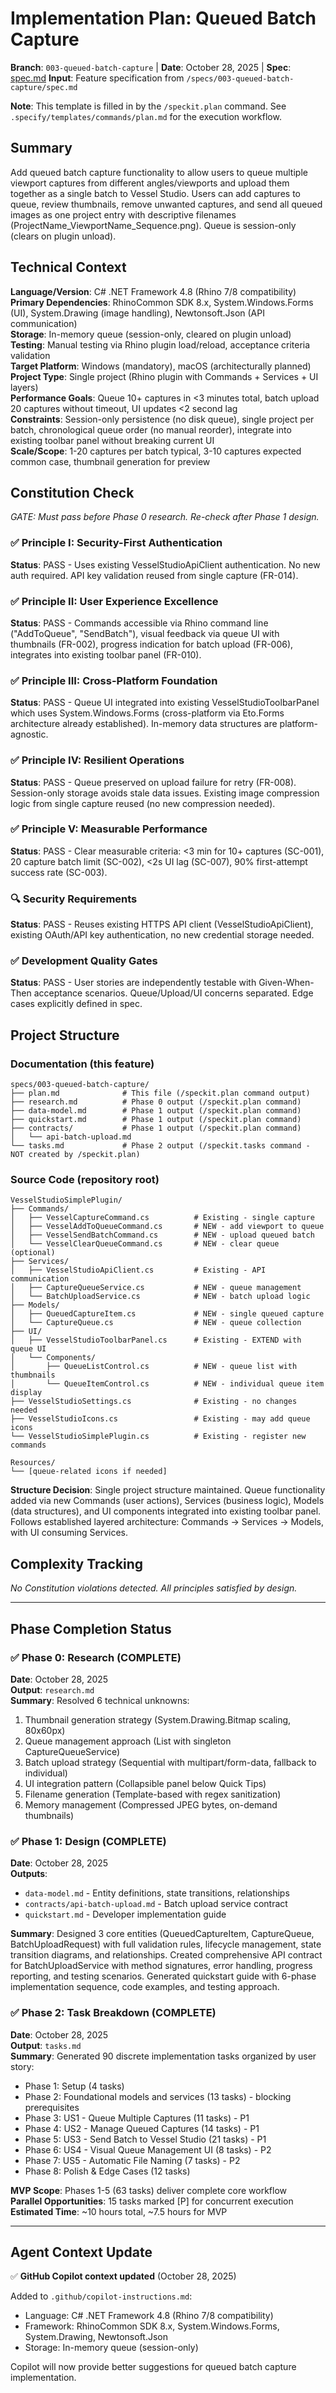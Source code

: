 # Implementation Plan: Queued Batch Capture

**Branch**: `003-queued-batch-capture` | **Date**: October 28, 2025 | **Spec**: [spec.md](spec.md)
**Input**: Feature specification from `/specs/003-queued-batch-capture/spec.md`

**Note**: This template is filled in by the `/speckit.plan` command. See `.specify/templates/commands/plan.md` for the execution workflow.

## Summary

Add queued batch capture functionality to allow users to queue multiple viewport captures from different angles/viewports and upload them together as a single batch to Vessel Studio. Users can add captures to queue, review thumbnails, remove unwanted captures, and send all queued images as one project entry with descriptive filenames (ProjectName_ViewportName_Sequence.png). Queue is session-only (clears on plugin unload).

## Technical Context

**Language/Version**: C# .NET Framework 4.8 (Rhino 7/8 compatibility)  
**Primary Dependencies**: RhinoCommon SDK 8.x, System.Windows.Forms (UI), System.Drawing (image handling), Newtonsoft.Json (API communication)  
**Storage**: In-memory queue (session-only, cleared on plugin unload)  
**Testing**: Manual testing via Rhino plugin load/reload, acceptance criteria validation  
**Target Platform**: Windows (mandatory), macOS (architecturally planned)  
**Project Type**: Single project (Rhino plugin with Commands + Services + UI layers)  
**Performance Goals**: Queue 10+ captures in <3 minutes total, batch upload 20 captures without timeout, UI updates <2 second lag  
**Constraints**: Session-only persistence (no disk queue), single project per batch, chronological queue order (no manual reorder), integrate into existing toolbar panel without breaking current UI  
**Scale/Scope**: 1-20 captures per batch typical, 3-10 captures expected common case, thumbnail generation for preview

## Constitution Check

*GATE: Must pass before Phase 0 research. Re-check after Phase 1 design.*

### ✅ Principle I: Security-First Authentication
**Status**: PASS - Uses existing VesselStudioApiClient authentication. No new auth required. API key validation reused from single capture (FR-014).

### ✅ Principle II: User Experience Excellence  
**Status**: PASS - Commands accessible via Rhino command line ("AddToQueue", "SendBatch"), visual feedback via queue UI with thumbnails (FR-002), progress indication for batch upload (FR-006), integrates into existing toolbar panel (FR-010).

### ✅ Principle III: Cross-Platform Foundation
**Status**: PASS - Queue UI integrated into existing VesselStudioToolbarPanel which uses System.Windows.Forms (cross-platform via Eto.Forms architecture already established). In-memory data structures are platform-agnostic.

### ✅ Principle IV: Resilient Operations
**Status**: PASS - Queue preserved on upload failure for retry (FR-008). Session-only storage avoids stale data issues. Existing image compression logic from single capture reused (no new compression needed).

### ✅ Principle V: Measurable Performance
**Status**: PASS - Clear measurable criteria: <3 min for 10+ captures (SC-001), 20 capture batch limit (SC-002), <2s UI lag (SC-007), 90% first-attempt success rate (SC-003).

### 🔍 Security Requirements
**Status**: PASS - Reuses existing HTTPS API client (VesselStudioApiClient), existing OAuth/API key authentication, no new credential storage needed.

### ✅ Development Quality Gates
**Status**: PASS - User stories are independently testable with Given-When-Then acceptance scenarios. Queue/Upload/UI concerns separated. Edge cases explicitly defined in spec.

## Project Structure

### Documentation (this feature)

```
specs/003-queued-batch-capture/
├── plan.md              # This file (/speckit.plan command output)
├── research.md          # Phase 0 output (/speckit.plan command)
├── data-model.md        # Phase 1 output (/speckit.plan command)
├── quickstart.md        # Phase 1 output (/speckit.plan command)
├── contracts/           # Phase 1 output (/speckit.plan command)
│   └── api-batch-upload.md
└── tasks.md             # Phase 2 output (/speckit.tasks command - NOT created by /speckit.plan)
```

### Source Code (repository root)

```
VesselStudioSimplePlugin/
├── Commands/
│   ├── VesselCaptureCommand.cs          # Existing - single capture
│   ├── VesselAddToQueueCommand.cs       # NEW - add viewport to queue
│   ├── VesselSendBatchCommand.cs        # NEW - upload queued batch
│   └── VesselClearQueueCommand.cs       # NEW - clear queue (optional)
├── Services/
│   ├── VesselStudioApiClient.cs         # Existing - API communication
│   ├── CaptureQueueService.cs           # NEW - queue management
│   └── BatchUploadService.cs            # NEW - batch upload logic
├── Models/
│   ├── QueuedCaptureItem.cs             # NEW - single queued capture
│   └── CaptureQueue.cs                  # NEW - queue collection
├── UI/
│   ├── VesselStudioToolbarPanel.cs      # Existing - EXTEND with queue UI
│   └── Components/
│       ├── QueueListControl.cs          # NEW - queue list with thumbnails
│       └── QueueItemControl.cs          # NEW - individual queue item display
├── VesselStudioSettings.cs              # Existing - no changes needed
├── VesselStudioIcons.cs                 # Existing - may add queue icons
└── VesselStudioSimplePlugin.cs          # Existing - register new commands

Resources/
└── [queue-related icons if needed]
```

**Structure Decision**: Single project structure maintained. Queue functionality added via new Commands (user actions), Services (business logic), Models (data structures), and UI components integrated into existing toolbar panel. Follows established layered architecture: Commands → Services → Models, with UI consuming Services.

## Complexity Tracking

*No Constitution violations detected. All principles satisfied by design.*

---

## Phase Completion Status

### ✅ Phase 0: Research (COMPLETE)
**Date**: October 28, 2025  
**Output**: `research.md`  
**Summary**: Resolved 6 technical unknowns:
1. Thumbnail generation strategy (System.Drawing.Bitmap scaling, 80x60px)
2. Queue management approach (List<T> with singleton CaptureQueueService)
3. Batch upload strategy (Sequential with multipart/form-data, fallback to individual)
4. UI integration pattern (Collapsible panel below Quick Tips)
5. Filename generation (Template-based with regex sanitization)
6. Memory management (Compressed JPEG bytes, on-demand thumbnails)

### ✅ Phase 1: Design (COMPLETE)
**Date**: October 28, 2025  
**Outputs**: 
- `data-model.md` - Entity definitions, state transitions, relationships
- `contracts/api-batch-upload.md` - Batch upload service contract
- `quickstart.md` - Developer implementation guide

**Summary**: Designed 3 core entities (QueuedCaptureItem, CaptureQueue, BatchUploadRequest) with full validation rules, lifecycle management, state transition diagrams, and relationships. Created comprehensive API contract for BatchUploadService with method signatures, error handling, progress reporting, and testing scenarios. Generated quickstart guide with 6-phase implementation sequence, code examples, and testing approach.

### ✅ Phase 2: Task Breakdown (COMPLETE)
**Date**: October 28, 2025  
**Output**: `tasks.md`  
**Summary**: Generated 90 discrete implementation tasks organized by user story:
- Phase 1: Setup (4 tasks)
- Phase 2: Foundational models and services (13 tasks) - blocking prerequisites
- Phase 3: US1 - Queue Multiple Captures (11 tasks) - P1
- Phase 4: US2 - Manage Queued Captures (14 tasks) - P1
- Phase 5: US3 - Send Batch to Vessel Studio (21 tasks) - P1
- Phase 6: US4 - Visual Queue Management UI (8 tasks) - P2
- Phase 7: US5 - Automatic File Naming (7 tasks) - P2
- Phase 8: Polish & Edge Cases (12 tasks)

**MVP Scope**: Phases 1-5 (63 tasks) deliver complete core workflow  
**Parallel Opportunities**: 15 tasks marked [P] for concurrent execution  
**Estimated Time**: ~10 hours total, ~7.5 hours for MVP

---

## Agent Context Update

✅ **GitHub Copilot context updated** (October 28, 2025)

Added to `.github/copilot-instructions.md`:
- Language: C# .NET Framework 4.8 (Rhino 7/8 compatibility)
- Framework: RhinoCommon SDK 8.x, System.Windows.Forms, System.Drawing, Newtonsoft.Json
- Storage: In-memory queue (session-only)

Copilot will now provide better suggestions for queued batch capture implementation.


